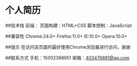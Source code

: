# 个人简历
##技术栈
前端：
页面构建：HTML+CSS
脚本控制：JavaScript

##兼容性
Chrome:24.0+
Firefox:11.0+
IE:10.0+
Opera:10.0+

##提示
在访问该页面时最好使用Chrome浏览器进行访问，谢谢

##联系方式
手机：15002398951
邮箱：403476891@qq.com
